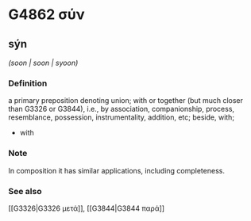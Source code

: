 # G4862 σύν

## sýn

_(soon | soon | syoon)_

### Definition

a primary preposition denoting union; with or together (but much closer than G3326 or G3844), i.e., by association, companionship, process, resemblance, possession, instrumentality, addition, etc; beside, with; 

- with

### Note

In composition it has similar applications, including completeness.

### See also

[[G3326|G3326 μετά]], [[G3844|G3844 παρά]]
